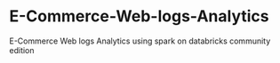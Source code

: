 # E-Commerce-Web-logs-Analytics
E-Commerce Web logs Analytics using spark on databricks community edition
